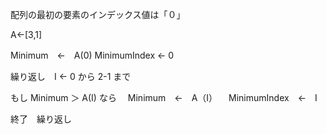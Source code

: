配列の最初の要素のインデックス値は「０」

A←[3,1]

Minimum　←　A(0)
MinimumIndex  ← 0

繰り返し　I ← 0 から 2-1 まで 

もし Minimum ＞ A(I) なら
　Minimum　←　A（I）
　MinimumIndex　←　I

終了　繰り返し